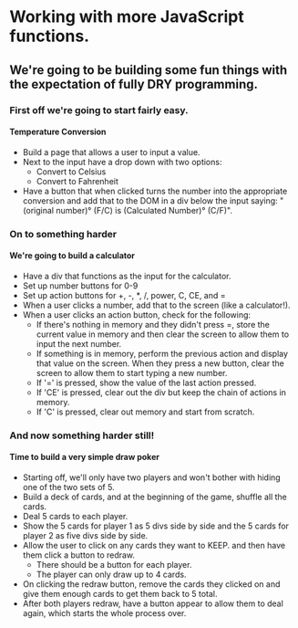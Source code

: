 # Working with more JavaScript functions.

## We're going to be building some fun things with the expectation of fully DRY programming.

### First off we're going to start fairly easy. 
#### Temperature Conversion
* Build a page that allows a user to input a value.
* Next to the input have a drop down with two options:
    * Convert to Celsius
    * Convert to Fahrenheit
* Have a button that when clicked turns the number into the appropriate conversion and add that to the DOM in a div below the input saying: "(original number)° (F/C) is (Calculated Number)° (C/F)".

### On to something harder
#### We're going to build a calculator
* Have a div that functions as the input for the calculator.
* Set up number buttons for 0-9
* Set up action buttons for +, -, *, /, power, C, CE, and =
* When a user clicks a number, add that to the screen (like a calculator!).
* When a user clicks an action button, check for the following:
    * If there's nothing in memory and they didn't press =, store the current value in memory and then clear the screen to allow them to input the next number.
    * If something is in memory, perform the previous action and display that value on the screen. When they press a new button, clear the screen to allow them to start typing a new number.
    * If '=' is pressed, show the value of the last action pressed.
    * If 'CE' is pressed, clear out the div but keep the chain of actions in memory.
    * If 'C' is pressed, clear out memory and start from scratch.

### And now something harder still!
#### Time to build a very simple draw poker

* Starting off, we'll only have two players and won't bother with hiding one of the two sets of 5.
* Build a deck of cards, and at the beginning of the game, shuffle all the cards.
* Deal 5 cards to each player.
* Show the 5 cards for player 1 as 5 divs side by side and the 5 cards for player 2 as five divs side by side.
* Allow the user to click on any cards they want to KEEP. and then have them click a button to redraw. 
    * There should be a button for each player.
    * The player can only draw up to 4 cards.
* On clicking the redraw button, remove the cards they clicked on and give them enough cards to get them back to 5 total.
* After both players redraw, have a button appear to allow them to deal again, which starts the whole process over.

